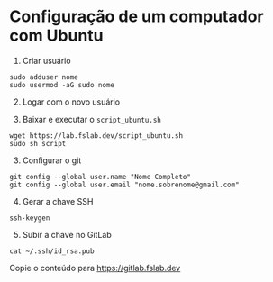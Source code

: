 # Configuração de um computador com Ubuntu

1) Criar usuário
```
sudo adduser nome
sudo usermod -aG sudo nome
```

2) Logar com o novo usuário

3) Baixar e executar o `script_ubuntu.sh`
```
wget https://lab.fslab.dev/script_ubuntu.sh
sudo sh script
```

3) Configurar o git
```
git config --global user.name "Nome Completo"
git config --global user.email "nome.sobrenome@gmail.com"
```

4) Gerar a chave SSH
```
ssh-keygen
```

5) Subir a chave no GitLab
```
cat ~/.ssh/id_rsa.pub
```

Copie o conteúdo para https://gitlab.fslab.dev
